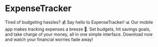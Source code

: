 # ExpenseTracker
Tired of budgeting hassles? 💰 Say hello to ExpenseTracker! 📊 Our mobile app makes tracking expenses a breeze 📱. Set budgets, hit savings goals, and take charge of your money, all in one simple interface. Download now and watch your financial worries fade away! 
